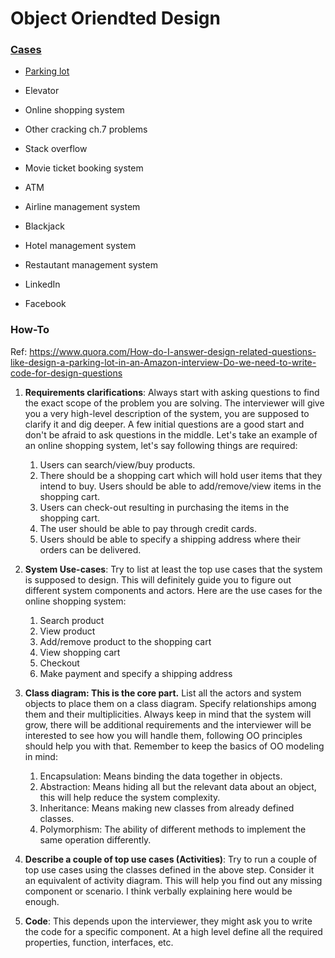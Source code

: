 # Object Oriendted Design

### [Cases](https://www.educative.io/courses/grokking-the-object-oriented-design-interview/RMlM3NgjAyR)
* [Parking lot](cases/ParkingLot/ParkingLot.md)
* Elevator
* Online shopping system
* Other cracking ch.7 problems

* Stack overflow
* Movie ticket booking system
* ATM
* Airline management system 
* Blackjack
* Hotel management system
* Restautant management system
* LinkedIn
* Facebook


### How-To
Ref: https://www.quora.com/How-do-I-answer-design-related-questions-like-design-a-parking-lot-in-an-Amazon-interview-Do-we-need-to-write-code-for-design-questions
1. **Requirements clarifications**: Always start with asking questions to find the exact scope of the problem you are solving. The interviewer will give you a very high-level description of the system, you are supposed to clarify it and dig deeper. A few initial questions are a good start and don't be afraid to ask questions in the middle. Let's take an example of an online shopping system, let's say following things are required:
    1.  Users can search/view/buy products.
    2.  There should be a shopping cart which will hold user items that they intend to buy. Users should be able to add/remove/view items in the shopping cart.
    3. Users can check-out resulting in purchasing the items in the shopping cart.
    4. The user should be able to pay through credit cards.
    5. Users should be able to specify a shipping address where their orders can be delivered.

2. **System Use-cases**: Try to list at least the top use cases that the system is supposed to design. This will definitely guide you to figure out different system components and actors. Here are the use cases for the online shopping system:
    1. Search product
    2. View product
    3. Add/remove product to the shopping cart
    4. View shopping cart
    5. Checkout
    6. Make payment and specify a shipping address

3. **Class diagram: This is the core part.** List all the actors and system objects to place them on a class diagram. Specify relationships among them and their multiplicities. Always keep in mind that the system will grow, there will be additional requirements and the interviewer will be interested to see how you will handle them, following OO principles should help you with that. Remember to keep the basics of OO modeling in mind:
    1. Encapsulation: Means binding the data together in objects.
    2. Abstraction: Means hiding all but the relevant data about an object, this will help reduce the system complexity.
    3. Inheritance: Means making new classes from already defined classes.
    4. Polymorphism: The ability of different methods to implement the same operation differently.

4. **Describe a couple of top use cases (Activities)**: Try to run a couple of top use cases using the classes defined in the above step. Consider it an equivalent of activity diagram. This will help you find out any missing component or scenario. I think verbally explaining here would be enough.

5. **Code**: This depends upon the interviewer, they might ask you to write the code for a specific component. At a high level define all the required properties, function, interfaces, etc.